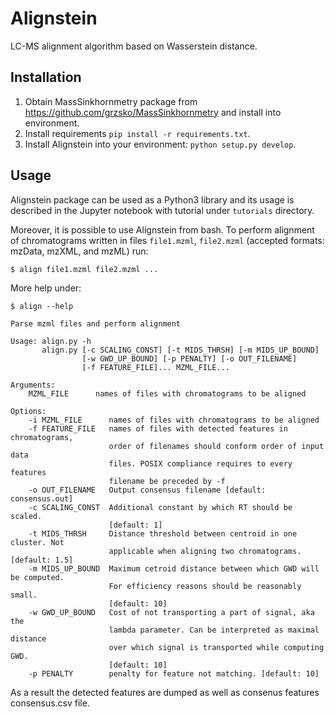 Alignstein
==============================

LC-MS alignment algorithm based on Wasserstein distance.

Installation
------------
1. Obtain MassSinkhornmetry package from https://github.com/grzsko/MassSinkhornmetry and install into environment.
2. Install requirements `pip install -r requirements.txt`.
3. Install Alignstein into your environment: `python setup.py develop`.

Usage
-----
Alignstein package can be used as a Python3 library and its usage is described in the Jupyter notebook with tutorial under `tutorials` directory.

Moreover, it is possible to use Alignstein from bash.
To perform alignment of chromatograms written in files `file1.mzml`, `file2.mzml` (accepted formats: mzData, mzXML, and mzML) run:
```
$ align file1.mzml file2.mzml ...
```
More help under:
```
$ align --help

Parse mzml files and perform alignment

Usage: align.py -h
       align.py [-c SCALING_CONST] [-t MIDS_THRSH] [-m MIDS_UP_BOUND]
                [-w GWD_UP_BOUND] [-p PENALTY] [-o OUT_FILENAME]
                [-f FEATURE_FILE]... MZML_FILE...

Arguments:
    MZML_FILE      names of files with chromatograms to be aligned

Options:
    -i MZML_FILE      names of files with chromatograms to be aligned
    -f FEATURE_FILE   names of files with detected features in chromatograms,
                      order of filenames should conform order of input data
                      files. POSIX compliance requires to every features
                      filename be preceded by -f
    -o OUT_FILENAME   Output consensus filename [default: consensus.out]
    -c SCALING_CONST  Additional constant by which RT should be scaled.
                      [default: 1]
    -t MIDS_THRSH     Distance threshold between centroid in one cluster. Not
                      applicable when aligning two chromatograms. [default: 1.5]
    -m MIDS_UP_BOUND  Maximum cetroid distance between which GWD will be computed.
                      For efficiency reasons should be reasonably small.
                      [default: 10]
    -w GWD_UP_BOUND   Cost of not transporting a part of signal, aka the
                      lambda parameter. Can be interpreted as maximal distance
                      over which signal is transported while computing GWD.
                      [default: 10]
    -p PENALTY        penalty for feature not matching. [default: 10]
```
As a result the detected features are dumped as well as consenus features consensus.csv file.
